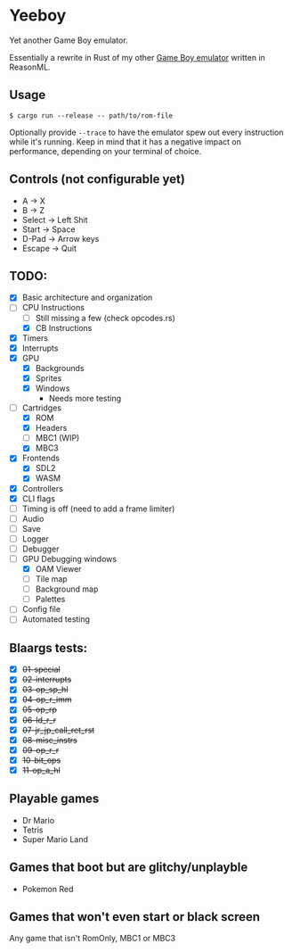 # Yeeboy

Yet another Game Boy emulator.

Essentially a rewrite in Rust of my other [Game Boy emulator](https://github.com/DuoSRX/yobml) written in ReasonML.

## Usage

`$ cargo run --release -- path/to/rom-file`

Optionally provide `--trace` to have the emulator spew out every instruction while it's running.
Keep in mind that it has a negative impact on performance, depending on your terminal of choice.

## Controls (not configurable yet)

* A -> X
* B -> Z
* Select -> Left Shit
* Start -> Space
* D-Pad -> Arrow keys
* Escape -> Quit

## TODO:

* [x] Basic architecture and organization
* [ ] CPU Instructions
  * [ ] Still missing a few (check opcodes.rs)
  * [x] CB Instructions
* [x] Timers
* [x] Interrupts
* [x] GPU
  * [x] Backgrounds
  * [x] Sprites
  * [x] Windows
    * Needs more testing
* [ ] Cartridges
  * [x] ROM
  * [x] Headers
  * [ ] MBC1 (WIP)
  * [X] MBC3
* [x] Frontends
  * [x] SDL2
  * [x] WASM
* [x] Controllers
* [x] CLI flags
* [ ] Timing is off (need to add a frame limiter)
* [ ] Audio
* [ ] Save
* [ ] Logger
* [ ] Debugger
* [ ] GPU Debugging windows
  * [X] OAM Viewer
  * [ ] Tile map
  * [ ] Background map
  * [ ] Palettes
* [ ] Config file
* [ ] Automated testing

## Blaargs tests:

* [x] ~~01-special~~
* [x] ~~02-interrupts~~
* [x] ~~03-op_sp_hl~~
* [x] ~~04-op_r_imm~~
* [x] ~~05-op_rp~~
* [x] ~~06-ld_r_r~~
* [x] ~~07-jr_jp_call_ret_rst~~
* [x] ~~08-misc_instrs~~
* [x] ~~09-op_r_r~~
* [x] ~~10-bit_ops~~
* [x] ~~11-op_a_hl~~

## Playable games

* Dr Mario
* Tetris
* Super Mario Land

## Games that boot but are glitchy/unplayble

* Pokemon Red

## Games that won't even start or black screen

Any game that isn't RomOnly, MBC1 or MBC3
